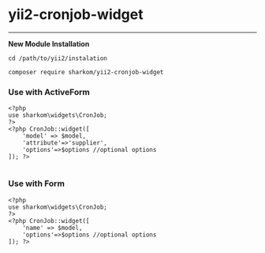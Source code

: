 # yii2-cronjob-widget
------

**New Module Installation**

```
cd /path/to/yii2/instalation

composer require sharkom/yii2-cronjob-widget

```

### Use with ActiveForm

```
<?php
use sharkom\widgets\CronJob;
?>
<?php CronJob::widget([
    'model' => $model, 
    'attribute'=>'supplier',
    'options'=>$options //optional options
]); ?>
    
```

### Use with Form
```
<?php
use sharkom\widgets\CronJob;
?>
<?php CronJob::widget([
    'name' => $model, 
    'options'=>$options //optional options
]); ?>
    
```






